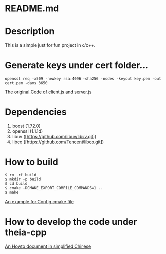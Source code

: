 README.md
====

# Description

This is a simple just for fun project in c/c++.

# Generate keys under cert folder...
```shell
openssl req -x509 -newkey rsa:4096 -sha256 -nodes -keyout key.pem -out cert.pem -days 3650
```

[The original Code of client.js and server.js](https://aticleworld.com/ssl-server-client-using-openssl-in-c/)


# Dependencies
1. boost (1.72.0)
2. openssl (1.1.1d)
3. libuv ([https://github.com/libuv/libuv.git])
4. libco ([https://github.com/Tencent/libco.git])

# How to build
```shell
$ rm -rf build
$ mkdir -p build
$ cd build
$ cmake -DCMAKE_EXPORT_COMPILE_COMMANDS=1 ..
$ make
```

[An example for <Project>Config.cmake file](https://gitlab.kitware.com/cmake/community/-/wikis/doc/tutorials/How-to-create-a-ProjectConfig.cmake-file)

# How to develop the code under theia-cpp
[An Howto document in simplified Chinese](http://note.youdao.com/noteshare?id=f7ed15927628d72dff4350fa52d6cfe0&sub=2F06DF6168954BC5A475A99408C52CC1)
